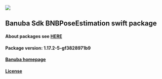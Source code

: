 [![](https://www.banuba.com/hubfs/Banuba_November2018/Images/Banuba%20SDK.png)](https://docs.banuba.com/far-sdk/tutorials/development/basic_integration?platform=ios)

## Banuba Sdk BNBPoseEstimation swift package

#### About packages see [HERE](https://docs.banuba.com/far-sdk/tutorials/development/installation?platform=ios)

#### Package version: **1.17.2-5-gf3828971b9**

#### **[Banuba homepage](https://banuba.com)**

#### **[License](https://www.banuba.com/terms)**
